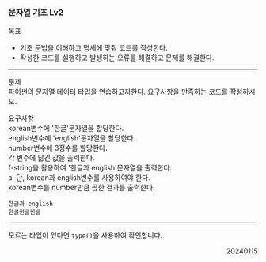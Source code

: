 ### 문자열 기초 Lv2
목표  
- 기초 문법을 이해하고 명세에 맞춰 코드를 작성한다.
- 작성한 코드를 실행하고 발생하는 오류를 해결하고 문제를 해결한다.
---
문제  
파이썬의 문자열 데이터 타입을 연습하고자한다. 요구사항을 만족하는 코드를 작성하시오.

요구사항  
korean변수에 '한글'문자열을 할당한다.  
english변수에 'english'문자열을 할당한다.  
number변수에 3정수를 할당한다.  
각 변수에 닮긴 값을 출력한다.  
f-string을 활용하여 '한글과 english'문자열을 출력한다.  
a. 단, korean과 english변수를 사용하여야 한다.  
korean변수를 number만큼 곱한 결과를 출력한다.
```
한글과 english
한글한글한글
```
---
모르는 타입이 있다면 `type()`을 사용하여 확인합니다.
<div style="text-align: right">20240115</div>